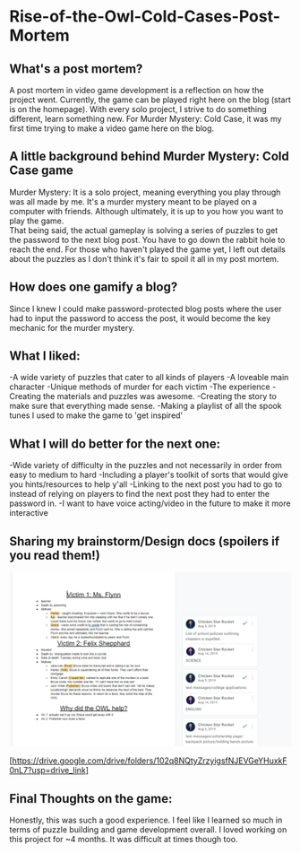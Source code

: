 # Rise-of-the-Owl-Cold-Cases-Post-Mortem
## What's a post mortem?
A post mortem in video game development is a reflection on how the project went. Currently, the game can be played right here on the blog (start is on the homepage). With every solo project, I strive to do something different, learn something new. For Murder Mystery: Cold Case, it was my first time trying to make a video game here on the blog.<br>
## A little background behind Murder Mystery: Cold Case game
Murder Mystery: It is a solo project, meaning everything you play through was all made by me. It's a murder mystery meant to be played on a computer with friends. Although ultimately, it is up to you how you want to play the game. <br>
That being said, the actual gameplay is solving a series of puzzles to get the password to the next blog post. You have to go down the rabbit hole to reach the end. For those who haven't played the game yet, I left out details about the puzzles as I don't think it's fair to spoil it all in my post mortem.
## How does one gamify a blog?
Since I knew I could make password-protected blog posts where the user had to input the password to access the post, it would become the key mechanic for the murder mystery.
## What I liked:
-A wide variety of puzzles that cater to all kinds of players
-A loveable main character
-Unique methods of murder for each victim
-The experience
-Creating the materials and puzzles was awesome.
-Creating the story to make sure that everything made sense.
-Making a playlist of all the spook tunes I used to make the game to 'get inspired'
## What I will do better for the next one:
-Wide variety of difficulty in the puzzles and not necessarily in order from easy to medium to hard
-Including a player's toolkit of sorts that would give you hints/resources to help y'all
-Linking to the next post you had to go to instead of relying on players to find the next post they had to enter the password in.
-I want to have voice acting/video in the future to make it more interactive
## Sharing my brainstorm/Design docs (spoilers if you read them!)
![alt text](https://github.com/misscintech/Rise-of-the-Owl-Cold-Cases-Post-Mortem/blob/main/vicpic.png)<br>

[https://drive.google.com/drive/folders/102q8NQtyZrzyigsfNJEVGeYHuxkF0nL7?usp=drive_link]  

## Final Thoughts on the game:
Honestly, this was such a good experience. I feel like I learned so much in terms of puzzle building and game development overall. I loved working on this project for ~4 months. It was difficult at times though too.
